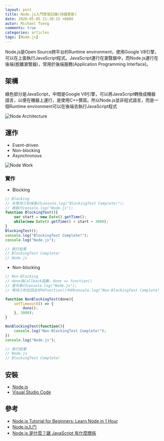 ```yaml
---
layout: post
title: Node.js入門學習記錄(持續更新)
date: 2020-05-05 21:30:15 +0800
autor: Michael Tseng
comments: true
categories: articles
tags: [Node.js]
---
```


Node.js是Open Source跨平台的Runtime environment，使用Google V8引擎，可以在上面執行JavaScript程式。JavaScript運行在瀏覽器中，而Node.js運行在後端(脫離瀏覽器)，常用於後端服務(Application Programming Interface)。

## 架構
綠色部分是JavaScript，中間是Google V8引擎，可以將JavaScript轉換成機器語言，以便在機器上運行，是使用C++撰寫。所以Node.js並非程式語言，而是一個Runtime environment可以在後端去執行JavaScript程式

![Node Architecture](https://i.imgur.com/x5Z7k6A.png)

## 運作
* Event-driven
* Non-blocking
* Asynchronous

![Node Work](https://i.imgur.com/Xfl8yXy.png)

### 實作
* Blocking

```javascript
// Blocking
// 先等待三秒後執行console.log("BlockingTest Complete!");
// 再執行console.log("Node.js");
function BlockingTest(){
    var start = new Date().getTime();
    while(new Date().getTime() < start + 3000);
}
BlockingTest();
console.log("BlockingTest Complete!");
console.log("Node.js");

// 執行結果
// BlockingTest Complete!
// Node.js
```

* Non-blocking

```javascript
// Non-Blocking
// done為Callback函數，done => function()
// 會先執行console.log("Node.js");
// 等待三秒在回去呼叫function()中的console.log("Non-BlockingTest Complete!");

function NonBlockingTest(done){
    setTimeout(() => {
        done();
    }, 3000);
}

NonBlockingTest(function(){
    console.log("Non-BlockingTest Complete!");
})
console.log("Node.js");

// 執行結果
// Node.js
// BlockingTest Complete!
```


## 安裝
* [Node.js](https://nodejs.org/en/)
* [Visual Studio Code](https://code.visualstudio.com/)

## 參考
* [Node.js Tutorial for Beginners: Learn Node in 1 Hour](https://youtu.be/TlB_eWDSMt4)
* [Node.js入门](https://www.youtube.com/playlist?list=PLliocbKHJNwvbitOJ73M04PUoJae79kEg)
* [Node.js 是什麼？跟 JavaScript 有什麼關係](https://tw.alphacamp.co/blog/node-js-and-javascript)